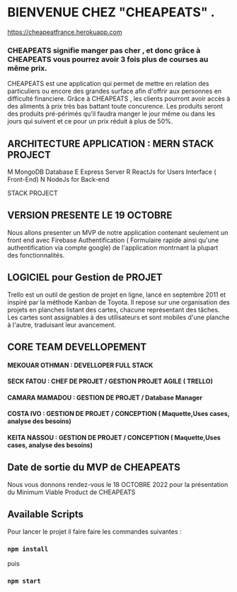 # BIENVENUE CHEZ "CHEAPEATS" .

https://cheapeatfrance.herokuapp.com


### CHEAPEATS signifie manger pas cher , et donc grâce à CHEAPEATS vous pourrez avoir 3 fois plus de courses au même prix.

CHEAPEATS est une application qui permet de mettre en relation des particuliers ou encore des grandes surface afin d'offrir aux personnes en difficulté financiere.
Grâce à CHEAPEATS , les clients pourront avoir accès à des aliments à prix très bas battant toute concurence.
Les produits seront des produits pré-périmés qu'il faudra manger le jour même ou dans les jours qui suivent et ce pour un prix réduit à plus de 50%.

## ARCHITECTURE APPLICATION : MERN STACK PROJECT

M   MongoDB Database
E   Express Server
R   ReactJs for Users Interface ( Front-End)
N   NodeJs for Back-end

STACK PROJECT


## VERSION PRESENTE LE 19 OCTOBRE

Nous allons presenter un MVP de notre application contenant seulement un front end avec Firebase Authentification ( Formulaire rapide ainsi qu'une authentification via compte google) de l'application montrnant la plupart des fonctionnalités.



## LOGICIEL pour Gestion de PROJET

Trello est un outil de gestion de projet en ligne, lancé en septembre 2011 et inspiré par la méthode Kanban de Toyota. Il repose sur une organisation des projets en planches listant des cartes, chacune représentant des tâches. Les cartes sont assignables à des utilisateurs et sont mobiles d'une planche à l'autre, traduisant leur avancement.


## CORE TEAM DEVELLOPEMENT

#### MEKOUAR OTHMAN : DEVELLOPER FULL STACK

#### SECK FATOU : CHEF DE PROJET / GESTION PROJET AGILE ( TRELLO)

#### CAMARA MAMADOU : GESTION DE PROJET / Database Manager

#### COSTA IVO : GESTION DE PROJET / CONCEPTION ( Maquette,Uses cases, analyse des besoins)

#### KEITA NASSOU : GESTION DE PROJET / CONCEPTION ( Maquette,Uses cases, analyse des besoins) 


## Date de sortie du MVP de CHEAPEATS

Nous vous donnons rendez-vous le 18 OCTOBRE 2022 pour la présentation du Minimum Viable Product de CHEAPEATS


## Available Scripts

Pour lancer le projet il faire faire les commandes suivantes :

### `npm install `
puis

### `npm start`



